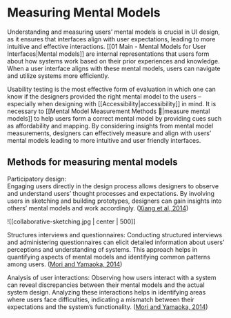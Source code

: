 
# Measuring Mental Models

Understanding and measuring users’ mental models is crucial in UI design, as it ensures that interfaces align with user expectations, leading to more intuitive and effective interactions. [[01 Main - Mental Models for User Interfaces|Mental models]] are internal representations that users form about how systems work based on their prior experiences and knowledge. When a user interface aligns with these mental models, users can navigate and utilize systems more efficiently. 

Usability testing is the most effective form of evaluation in which one can know if the designers provided the right mental model to the users – especially when designing with [[Accessibility|accessibility]] in mind. It is necessary to [[Mental Model Measurement Methods 📏|measure mental models]] to help users form a correct mental model by providing cues such as affordability and mapping. By considering insights from mental model measurements, designers can effectively measure and align with users’ mental models leading to more intuitive and user friendly interfaces.

## Methods for measuring mental models

Participatory design: 									
Engaging users directly in the design process allows designers to observe and understand users’ thought processes and expectations. By involving users in sketching and building prototypes, designers can gain insights into others’ mental models and work accordingly. ([Xiang et al, 2014](https://link.springer.com/article/10.1007/s10798-014-9269-9)) 

![[collaborative-sketching.jpg | center | 500]]

Structures interviews and questionnaires: 
Conducting structured interviews and administering questionnaires can elicit detailed information about users’ perceptions and understanding of systems. This approach helps in quantifying aspects of mental models and identifying common patterns among users. ([Mori and Yamaoka, 2014](https://personales.upv.es/thinkmind/dl/conferences/achi/achi_2014/achi_2014_3_40_20183.pdf))


Analysis of user interactions:
Observing how users interact with a system can reveal discrepancies between their mental models and the actual system design. Analyzing these interactions helps in identifying areas where users face difficulties, indicating a mismatch between their expectations and the system’s functionality. ([Mori and Yamaoka, 2014](https://personales.upv.es/thinkmind/dl/conferences/achi/achi_2014/achi_2014_3_40_20183.pdf))
